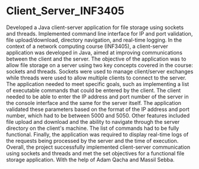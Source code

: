 # Client_Server_INF3405
Developed a Java client-server application for file storage using sockets and threads. Implemented command line interface for IP and port validation, file upload/download, directory navigation, and real-time logging.
In the context of a network computing course (INF3405), a client-server application was developed in Java, aimed at improving communications between the client and the server. The objective of the application was to allow file storage on a server using two key concepts covered in the course: sockets and threads. Sockets were used to manage client/server exchanges while threads were used to allow multiple clients to connect to the server. The application needed to meet specific goals, such as implementing a list of executable commands that could be entered by the client. The client needed to be able to enter the IP address and port number of the server in the console interface and the same for the server itself. The application validated these parameters based on the format of the IP address and port number, which had to be between 5000 and 5050. Other features included file upload and download and the ability to navigate through the server directory on the client's machine. The list of commands had to be fully functional. Finally, the application was required to display real-time logs of the requests being processed by the server and the time of execution. Overall, the project successfully implemented client-server communication using sockets and threads and met the set objectives for a functional file storage application. With the help of Adam Qacha and Massil Sebba.

